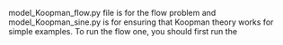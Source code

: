 model_Koopman_flow.py file is for the flow problem and model_Koopman_sine.py is for ensuring that Koopman theory works for simple examples. To run the flow one, you should first run the 
